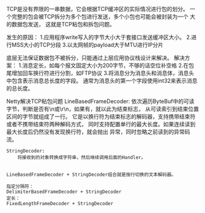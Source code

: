 TCP是没有界限的一串数据，它会根据TCP缓冲区的实际情况进行包的划分。
一个完整的包会被TCP拆分为多个包进行发送，多个小包也可能会被封装为一个
大的数据包发送， 这就是TCP粘包和拆包问题。

发生的原因：
    1.应用程序write写入的字节大小大于套接口发送缓冲区大小。
    2.进行MSS大小的TCP分段
    3.以太网帧的payload大于MTU进行IP分片

底层无法保证数据包不被拆分，只能通过上层应用协议栈设计来解决。
    解决方案：
        1.消息定长，如每个报文固定大小为200字节，不够的话空位补空格
        2.在包尾增加回车换行符进行分割，如FTP协议
        3.将消息分为消息头和消息体，消息头中包含表示消息总长度的字段。
            通常为消息头的第一个字段使用int32来表示消息的总长度。

Netty解决TCP粘包问题
    LineBasedFrameDecoder:
        依次遍历ByteBuf中的可读字节，判断是否有\n或\r\n，如果有，就以此为结束标志，
        从可读索引到结束位置区间的字节就组成了一行。
        它是以换行符为结束标志的解码器，支持携带结束符或者不携带结束符两种解码方式，
        同时支持配置单行的最大长度。如果连续读到最大长度后仍然没有发现换行符，就会抛出
        异常，同时忽略之前读到的异常码流。

    StringDecoder:
        将接收到的对象转换成字符串，然后继续调用后面的Handler。

    
    LineBasedFrameDecoder + StringDecoder组合就是按行切换的文本解码器。

    指定分隔符：
    DelimiterBasedFrameDecoder + StringDecoder
    定长：
    FixedLengthFrameDecoder + StringDecoder